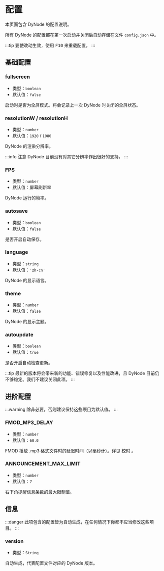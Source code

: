 # 配置

本页面包含 DyNode 的配置说明。

所有 DyNode 的配置都在第一次启动并关闭后自动存储在文件 `config.json` 中。

:::tip
要使改动生效，使用 <kbd>F10</kbd> 来重载配置。
:::

## 基础配置

### fullscreen

* 类型：`boolean`
* 默认值：`false`

启动时是否为全屏模式。将会记录上一次 DyNode 时关闭的全屏状态。

### resolutionW / resolutionH

* 类型：`number`
* 默认值：`1920` / `1080`

DyNode 的渲染分辨率。

:::info 注意
DyNode 目前没有对其它分辨率作出很好的支持。
:::

### FPS

* 类型：`number`
* 默认值：屏幕刷新率

DyNode 运行的帧率。

### autosave

* 类型：`boolean`
* 默认值：`false`

是否开启自动保存。

### language

* 类型：`string`
* 默认值：`'zh-cn'`

DyNode 的显示语言。

### theme

* 类型：`number`
* 默认值：`false`

DyNode 的显示主题。

### autoupdate

* 类型：`boolean`
* 默认值：`true`

是否开启自动检查更新。

:::tip
最新的版本将会带来新的功能、错误修复以及性能改进，且 DyNode 目前仍不够稳定。我们不建议关闭此项。
:::

## 进阶配置

:::warning
除非必要，否则建议保持这些项目为默认值。
:::

### FMOD_MP3_DELAY

* 类型：`number`
* 默认值：`60.0`

FMOD 播放 .mp3 格式文件时的延迟时间（以毫秒计）。详见 [校时](/guide/timing.html#mp3-与-wav-格式的延迟处理) 。

### ANNOUNCEMENT_MAX_LIMIT

* 类型：`number`
* 默认值：`7`

右下角提醒信息条数的最大限制值。

## 信息

:::danger
此项包含的配置皆为自动生成，在任何情况下你都不应当修改这些项目。
:::

### version

* 类型：`String`

自动生成，代表配置文件对应的 DyNode 版本。